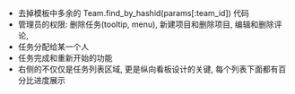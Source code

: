 * 去掉模板中多余的 Team.find_by_hashid(params[:team_id]) 代码
* 管理员的权限: 删除任务(tooltip, menu), 新建项目和删除项目, 编辑和删除评论,
* 任务分配给某一个人
* 任务完成和重新开始的功能
* 右侧的不仅仅是任务列表区域, 更是纵向看板设计的关键, 每个列表下面都有百分比进度展示
